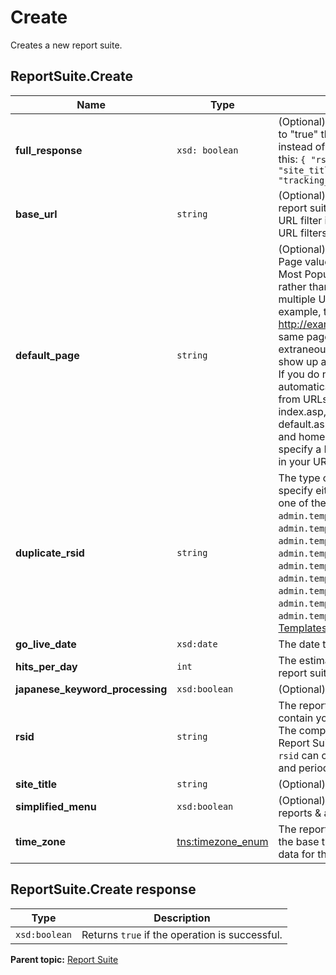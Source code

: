 # Create

Creates a new report suite.

## ReportSuite.Create

|Name|Type|Description|
|----|----|-----------|
|**full_response** |`xsd: boolean` | (Optional) If this parameter is included and set to "true" then the response will be an object instead of a boolean. The object will look like this: ```{ "rsid":"example.rsid", "site_title":"example site title", "tracking_server":"example.tracking.server"}``` |
|**base_url** |`string` |(Optional) Defines the base domain for the report suite. This URL functions as an internal URL filter if you do not explicitly define internal URL filters for the report suite.|
|**default_page** |`string` | (Optional) Strips occurrences of the Default Page value from URLs it encounters. If your Most Popular Pages report contains URLs rather than page names, this setting prevents multiple URLs for the same web page. For example, the URLs http://example.com and http://example.com/index.html are typically the same page. Analytics lets you remove extraneous filenames so that both these URLs show up as http://example.com in your reports. If you do not set this value, Analytics automatically removes the following filenames from URLs: index.htm, index.html, index.cgi, index.asp, default.htm, default.html, default.cgi, default.asp, home.htm, home.html, home.cgi, and home.asp. To disable filename stripping, specify a Default Page value that never occurs in your URLs. |
|**duplicate_rsid** |`string` | The type of report suite to create. You must specify either an existing rsid to duplicate, or one of the following report suite templates: `admin.template.01` (Aggregator Portal) `admin.template.02` (Commerce) `admin.template.03` (Content & Media) `admin.template.04` (Financial Services) `admin.template.05` (Job Portal) `admin.template.06` (Lead Generation) `admin.template.07` (Subscription) `admin.template.08` (Support Media) `admin.template.09` (Default) See [Report Suite Templates](http://microsite.omniture.com/t2/help/en_US/admin/index.html?f=c_report_suite_templates) for details on each type.|
|**go_live_date** |`xsd:date` |The date the report suite starts collecting data.|
|**hits_per_day** |`int` |The estimated number of hits per day this report suite will receive.|
|**japanese_keyword_processing** |`xsd:boolean` |(Optional)|
|**rsid** |`string` |The report suite ID. All report suite IDs must contain your company prefix to be accepted. The company prefix can be seen on the Create Report Suites tool in the Admin Console. The `rsid` can contain only alphanumeric characters and periods (.).|
|**site_title** |`string` |(Optional) The report suite's friendly name.|
|**simplified_menu** |`xsd:boolean` |(Optional) Enables the [simplified menu](http://microsite.omniture.com/t2/help/en_US/reference/?f=t_simplified_menu) in reports & analytics.|
|**time_zone** |[tns:timezone_enum](../../data_types/r_timezone_enum.md#) |The report suite's time zone. This determines the base time used to time stamp collected data for this report suite.|

## ReportSuite.Create response

|Type|Description|
|----|-----------|
|`xsd:boolean` |Returns `true` if the operation is successful.|

**Parent topic:** [Report Suite](../../methods/report_suite/r_methods_reportsuite.md)

